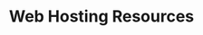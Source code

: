 ---
title: Web Hosting Resources
description: Resources for hosting a web application, simple website, or blog.
---
